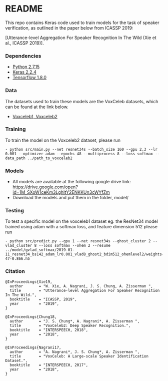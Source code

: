 # README #

This repo contains Keras code used to train models for the task of speaker verification, as outlined in the paper below from ICASSP 2019:

[Utterance-level Aggregation For Speaker Recognition In The Wild (Xie et al., ICASSP 2019)].


### Dependencies
- [Python 2.7.15](https://www.continuum.io/downloads)
- [Keras 2.2.4](https://keras.io/)
- [Tensorflow 1.8.0](https://www.tensorflow.org/)

### Data
The datasets used to train these models are the VoxCeleb datasets, which can be found at the link below. 

- [Voxceleb1, Voxceleb2](http://www.robots.ox.ac.uk/~vgg/data/voxceleb/)

### Training
To train the model on the Voxceleb2 dataset, please run 

```
- python src/main.py --net resnet34s --batch_size 160 --gpu 2,3 --lr 0.001 --optimizer adam --epochs 48 --multiprocess 8 --loss softmax --data_path ../path_to_voxceleb2
```

### Models 
- All models are available at the following google drive link: https://drive.google.com/open?id=1M_SXoW1ceKm3LghItY2ENKKUn3cWYfZm
- Download the models and put them in the folder, model/

### Testing
To test a specific model on the voxceleb1 dataset eg. the ResNet34 model trained using adam with a softmax loss, and feature dimension 512 please run

```
- python src/predict.py --gpu 1 --net resnet34s --ghost_cluster 2 --vlad_cluster 8 --loss softmax --ohem 2 --resume ../model/gvlad_softmax/2019-01-11_resnet34_bs142_adam_lr0.001_vlad8_ghost2_bdim512_ohemlevel2/weights-47-0.866.h5 
```

### Citation
```
@InProceedings{Xie19,
  author       = "W. Xie, A. Nagrani, J. S. Chung, A. Zisserman ",
  title        = "Utterance-level Aggregation For Speaker Recognition In The Wild.",
  booktitle    = "ICASSP, 2019",
  year         = "2019",
}

@InProceedings{Chung18,
  author       = "J. S. Chung*, A. Nagrani*, A. Zisserman ",
  title        = "VoxCeleb2: Deep Speaker Recognition.",
  booktitle    = "INTERSPEECH, 2018",
  year         = "2018",
}

@InProceedings{Nagrani17,
  author       = "A. Nagrani*, J. S. Chung*, A. Zisserman ",
  title        = "VoxCeleb: A Large-scale Speaker Identification Dataset.",
  booktitle    = "INTERSPEECH, 2017",
  year         = "2018",
}
```


